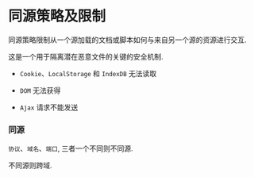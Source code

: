 # 同源策略及限制

同源策略限制从一个源加载的文档或脚本如何与来自另一个源的资源进行交互.

这是一个用于隔离潜在恶意文件的关键的安全机制.

- `Cookie`、`LocalStorage` 和 `IndexDB` 无法读取

- `DOM` 无法获得

- `Ajax` 请求不能发送

### 同源

`协议`、`域名`、`端口`, 三者一个不同则不同源.

不同源则跨域.